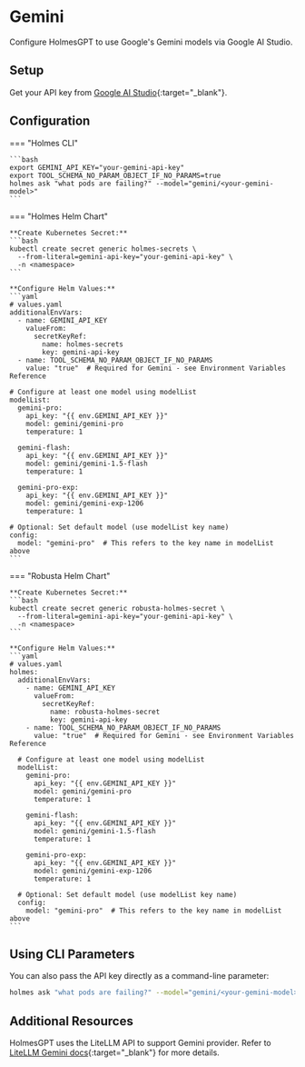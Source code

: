 # Gemini

Configure HolmesGPT to use Google's Gemini models via Google AI Studio.

## Setup

Get your API key from [Google AI Studio](https://aistudio.google.com/app/apikey){:target="_blank"}.

## Configuration

=== "Holmes CLI"

    ```bash
    export GEMINI_API_KEY="your-gemini-api-key"
    export TOOL_SCHEMA_NO_PARAM_OBJECT_IF_NO_PARAMS=true
    holmes ask "what pods are failing?" --model="gemini/<your-gemini-model>"
    ```

=== "Holmes Helm Chart"

    **Create Kubernetes Secret:**
    ```bash
    kubectl create secret generic holmes-secrets \
      --from-literal=gemini-api-key="your-gemini-api-key" \
      -n <namespace>
    ```

    **Configure Helm Values:**
    ```yaml
    # values.yaml
    additionalEnvVars:
      - name: GEMINI_API_KEY
        valueFrom:
          secretKeyRef:
            name: holmes-secrets
            key: gemini-api-key
      - name: TOOL_SCHEMA_NO_PARAM_OBJECT_IF_NO_PARAMS
        value: "true"  # Required for Gemini - see Environment Variables Reference

    # Configure at least one model using modelList
    modelList:
      gemini-pro:
        api_key: "{{ env.GEMINI_API_KEY }}"
        model: gemini/gemini-pro
        temperature: 1

      gemini-flash:
        api_key: "{{ env.GEMINI_API_KEY }}"
        model: gemini/gemini-1.5-flash
        temperature: 1

      gemini-pro-exp:
        api_key: "{{ env.GEMINI_API_KEY }}"
        model: gemini/gemini-exp-1206
        temperature: 1

    # Optional: Set default model (use modelList key name)
    config:
      model: "gemini-pro"  # This refers to the key name in modelList above
    ```

=== "Robusta Helm Chart"

    **Create Kubernetes Secret:**
    ```bash
    kubectl create secret generic robusta-holmes-secret \
      --from-literal=gemini-api-key="your-gemini-api-key" \
      -n <namespace>
    ```

    **Configure Helm Values:**
    ```yaml
    # values.yaml
    holmes:
      additionalEnvVars:
        - name: GEMINI_API_KEY
          valueFrom:
            secretKeyRef:
              name: robusta-holmes-secret
              key: gemini-api-key
        - name: TOOL_SCHEMA_NO_PARAM_OBJECT_IF_NO_PARAMS
          value: "true"  # Required for Gemini - see Environment Variables Reference

      # Configure at least one model using modelList
      modelList:
        gemini-pro:
          api_key: "{{ env.GEMINI_API_KEY }}"
          model: gemini/gemini-pro
          temperature: 1

        gemini-flash:
          api_key: "{{ env.GEMINI_API_KEY }}"
          model: gemini/gemini-1.5-flash
          temperature: 1

        gemini-pro-exp:
          api_key: "{{ env.GEMINI_API_KEY }}"
          model: gemini/gemini-exp-1206
          temperature: 1

      # Optional: Set default model (use modelList key name)
      config:
        model: "gemini-pro"  # This refers to the key name in modelList above
    ```

## Using CLI Parameters

You can also pass the API key directly as a command-line parameter:

```bash
holmes ask "what pods are failing?" --model="gemini/<your-gemini-model>" --api-key="your-api-key"
```

## Additional Resources

HolmesGPT uses the LiteLLM API to support Gemini provider. Refer to [LiteLLM Gemini docs](https://litellm.vercel.app/docs/providers/gemini){:target="_blank"} for more details.
